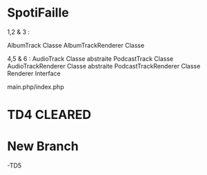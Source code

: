 # SpotiFaille

1,2 & 3 : 

AlbumTrack Classe
AlbumTrackRenderer Classe


4,5 & 6 :
AudioTrack Classe abstraite
PodcastTrack Classe
AudioTrackRenderer Classe abstraite
PodcastTrackRenderer Classe
Renderer Interface

main.php/index.php

# TD4 CLEARED

# New Branch
-TD5
